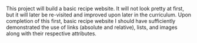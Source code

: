 This project will build a basic recipe website. It 
will not look pretty at first, but it will later 
be re-visited and improved upon later in the curriculum. 
Upon completion of this first, basic recipe website I should have 
sufficiently demonstrated the use of links (absolute and relative), 
lists, and images along with their respective attributes.